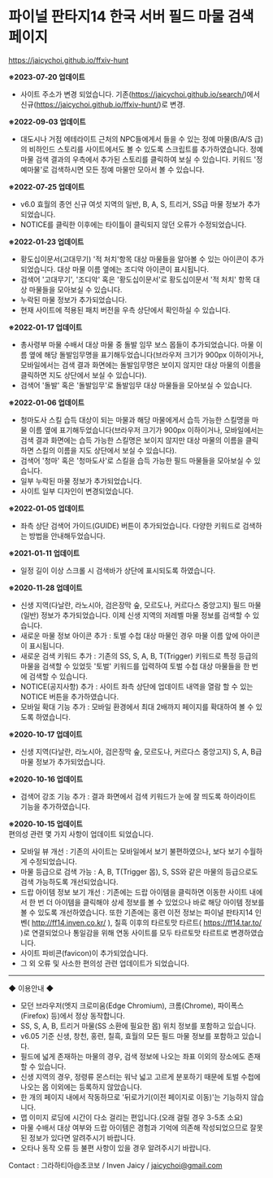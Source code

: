 # 파이널 판타지14 한국 서버 필드 마물 검색 페이지
https://jaicychoi.github.io/ffxiv-hunt

<b>※2023-07-20 업데이트</b><br/>
- 사이트 주소가 변경 되었습니다. 기존(https://jaicychoi.github.io/search/)에서 신규(https://jaicychoi.github.io/ffxiv-hunt/)로 변경.


<b>※2022-09-03 업데이트</b><br/>
- 대도시나 거점 에테라이트 근처의 NPC들에게서 들을 수 있는 정예 마물(B/A/S 급)의 비하인드 스토리를 사이트에서도 볼 수 있도록 스크립트를 추가하였습니다. 정예 마물 검색 결과의 우측에서 추가된 스토리를 클릭하여 보실 수 있습니다. 키워드 '정예마물'로 검색하시면 모든 정예 마물만 모아서 볼 수 있습니다.


<b>※2022-07-25 업데이트</b><br/>
- v6.0 효월의 종언 신규 여섯 지역의 일반, B, A, S, 트리거, SS급 마물 정보가 추가 되었습니다.
- NOTICE를 클릭한 이후에는 타이틀이 클릭되지 않던 오류가 수정되었습니다.


<b>※2022-01-23 업데이트</b><br/>
- 황도십이문서(고대무기) '적 처치'항목 대상 마물들을 알아볼 수 있는 아이콘이 추가되었습니다. 대상 마물 이름 옆에는 조디악 아이콘이 표시됩니다.
- 검색어 '고대무기', '조디악' 혹은 '황도십이문서'로 황도십이문서 '적 처치' 항목 대상 마물들을 모아보실 수 있습니다.
- 누락된 마물 정보가 추가되었습니다.
- 현재 사이트에 적용된 패치 버전을 우측 상단에서 확인하실 수 있습니다.


<b>※2022-01-17 업데이트</b><br/>
- 총사령부 마물 수배서 대상 마물 중 돌발 임무 보스 몹들이 추가되었습니다. 마물 이름 옆에 해당 돌발임무명을 표기해두었습니다(브라우저 크기가 900px 이하이거나, 모바일에서는 검색 결과 화면에는 돌발임무명은 보이지 않지만 대상 마물의 이름을 클릭하면 지도 상단에서 보실 수 있습니다).
- 검색어 '돌발' 혹은 '돌발임무'로 돌발임무 대상 마물들을 모아보실 수 있습니다.


<b>※2022-01-06 업데이트</b><br/>
- 청마도사 스킬 습득 대상이 되는 마물과 해당 마물에게서 습득 가능한 스킬명을 마물 이름 옆에  표기해두었습니다(브라우저 크기가 900px 이하이거나, 모바일에서는 검색 결과 화면에는 습득 가능한 스킬명은 보이지 않지만 대상 마물의 이름을 클릭하면 스킬의 이름을 지도 상단에서 보실 수 있습니다).
- 검색어 '청마' 혹은 '청마도사'로 스킬을 습득 가능한 필드 마물들을 모아보실 수 있습니다.
- 일부 누락된 마물 정보가 추가되었습니다.
- 사이트 일부 디자인이 변경되었습니다.


<b>※2022-01-05 업데이트</b><br/>
- 좌측 상단 검색어 가이드(GUIDE) 버튼이 추가되었습니다. 다양한 키워드로 검색하는 방법을 안내해두었습니다.


<b>※2021-01-11 업데이트</b><br/>
- 일정 길이 이상 스크롤 시 검색바가 상단에 표시되도록 하였습니다.


<b>※2020-11-28 업데이트</b><br/>
- 신생 지역(다날란, 라노시아, 검은장막 숲, 모르도나, 커르다스 중앙고지) 필드 마물(일반) 정보가 추가되었습니다. 이제 신생 지역의 저레벨 마물 정보를 검색할 수 있습니다.
- 새로운 마물 정보 아이콘 추가 : 토벌 수첩 대상 마물인 경우 마물 이름 앞에 아이콘이 표시됩니다.
- 새로운 검색 키워드 추가 : 기존의 SS, S, A, B, T(Trigger) 키워드로 특정 등급의 마물을 검색할 수 있었듯 '토벌' 키워드를 입력하여 토벌 수첩 대상 마물들을 한 번에 검색할 수 있습니다.
- NOTICE(공지사항) 추가 : 사이트 좌측 상단에 업데이트 내역을 열람 할 수 있는 NOTICE 버튼을 추가하였습니다.
- 모바일 확대 기능 추가 : 모바일 환경에서 최대 2배까지 페이지를 확대하여 볼 수 있도록 하였습니다.


<b>※2020-10-17 업데이트</b><br/>
- 신생 지역(다날란, 라노시아, 검은장막 숲, 모르도나, 커르다스 중앙고지) S, A, B급 마물 정보가 추가되었습니다.


<b>※2020-10-16 업데이트</b><br/>
- 검색어 강조 기능 추가 : 결과 화면에서 검색 키워드가 눈에 잘 띄도록 하이라이트 기능을 추가하였습니다.


<b>※2020-10-15 업데이트</b><br/>
편의성 관련 몇 가지 사항이 업데이트 되었습니다.
- 모바일 뷰 개선 : 기존의 사이트는 모바일에서 보기 불편하였으나, 보다 보기 수월하게 수정되었습니다.
- 마물 등급으로 검색 가능 : A, B, T(Trigger 몹), S, SS와 같은 마물의 등급으로도 검색 가능하도록 개선되었습니다.
- 드랍 아이템 정보 보기 개선 : 기존에는 드랍 아이템을 클릭하면 이동한 사이트 내에서 한 번 더 아이템을 클릭해야 상세 정보를 볼 수 있었으나 바로 해당 아이템 정보를 볼 수 있도록 개선하였습니다. 또한 기존에는 홍련 이전 정보는 파이널 판타지14 인벤( http://ff14.inven.co.kr/ ),  칠흑 이후의 타르토맛 타르트( https://ff14.tar.to/ )로 연결되었으나 통일감을 위해 연동 사이트를 모두 타르토맛 타르트로 변경하였습니다.
- 사이트 파비콘(favicon)이 추가되었습니다.
- 그 외 오류 및 사소한 편의성 관련 업데이트가 되었습니다.

-------------------------------------

◆ 이용안내 ◆
- 모던 브라우저(엣지 크로미움(Edge Chromium), 크롬(Chrome), 파이폭스(Firefox) 등)에서 정상 동작합니다.
- SS, S, A, B, 트리거 마물(SS 소환에 필요한 몹) 위치 정보를 포함하고 있습니다.
- v6.05 기준 신생, 창천, 홍련, 칠흑, 효월의 모든 필드 마물 정보를 포함하고 있습니다.
- 필드에 넓게 존재하는 마물의 경우, 검색 정보에 나오는 좌표 이외의 장소에도 존재할 수 있습니다.
- 신생 지역의 경우, 정령류 몬스터는 워낙 넓고 고르게 분포하기 때문에 토벌 수첩에 나오는 몹 이외에는 등록하지 않았습니다.
- 한 개의 페이지 내에서 작동하므로 '뒤로가기(이전 페이지로 이동)'는 기능하지 않습니다.
- 맵 이미지 로딩에 시간이 다소 걸리는 편입니다.(오래 걸릴 경우 3-5초 소요)
- 마물 수배서 대상 여부와 드랍 아이템은 경험과 기억에 의존해 작성되었으므로 잘못된 정보가 있다면 알려주시기 바랍니다.
- 오타나 동작 오류 등 불편 사항이 있을 경우 알려주시기 바랍니다.

Contact : 그라하티아@초코보 / Inven Jaicy / jaicychoi@gmail.com
